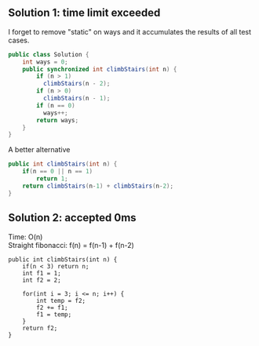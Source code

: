 ## Solution 1: time limit exceeded

I forget to remove "static" on ways and it accumulates the results of all test cases.  

```java
public class Solution {
    int ways = 0;
    public synchronized int climbStairs(int n) {
        if (n > 1) 
          climbStairs(n - 2);
        if (n > 0) 
          climbStairs(n - 1);
        if (n == 0)
          ways++;
        return ways;
    }
}
```
A better alternative
```java
public int climbStairs(int n) {
    if(n == 0 || n == 1) 
        return 1;
    return climbStairs(n-1) + climbStairs(n-2);
}
```


## Solution 2: accepted 0ms  

Time: O(n)  
Straight fibonacci: f(n) = f(n-1) + f(n-2)    
```
public int climbStairs(int n) {
    if(n < 3) return n;
    int f1 = 1;
    int f2 = 2;

    for(int i = 3; i <= n; i++) {
        int temp = f2;
        f2 += f1;
        f1 = temp;
    }
    return f2;
}
```
